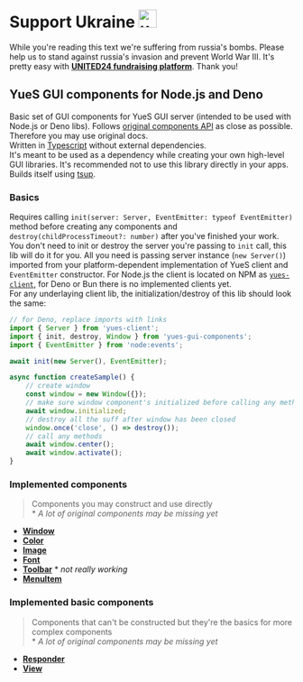 # Support Ukraine <img alt="ukraine" height="32" width="32" src="https://github.githubassets.com/images/icons/emoji/unicode/1f1fa-1f1e6.png">

While you're reading this text we're suffering from russia's bombs. Please help us to stand against russia's invasion and prevent World War III. It's pretty easy with **[UNITED24 fundraising platform](https://u24.gov.ua/)**. Thank you!

## YueS GUI components for Node.js and Deno

Basic set of GUI components for YueS GUI server (intended to be used with Node.js or Deno libs). Follows [original components API](https://libyue.com/docs/v0.11.0/lua/index.html) as close as possible. Therefore you may use original docs.  
Written in [Typescript](https://www.typescriptlang.org) without external dependencies.  
It's meant to be used as a dependency while creating your own high-level GUI libraries. It's recommended not to use this library directly in your apps.  
Builds itself using [tsup](https://tsup.egoist.dev).

### Basics

Requires calling `init(server: Server, EventEmitter: typeof EventEmitter)` method before creating any components and `destroy(childProcessTimeout?: number)` after you've finished your work. You don't need to init or destroy the server you're passing to `init` call, this lib will do it for you. All you need is passing server instance (`new Server()`) imported from your platform-dependent implementation of YueS client and `EventEmitter` constructor. For Node.js the client is located on NPM as [`yues-client`](https://www.npmjs.com/package/yues-client), for Deno or Bun there is no implemented clients yet.  
For any underlaying client lib, the initialization/destroy of this lib should look the same:
```ts
// for Deno, replace imports with links
import { Server } from 'yues-client';
import { init, destroy, Window } from 'yues-gui-components';
import { EventEmitter } from 'node:events';

await init(new Server(), EventEmitter);

async function createSample() {
    // create window
    const window = new Window({});
    // make sure window component's initialized before calling any method
    await window.initialized;
    // destroy all the suff after window has been closed
    window.once('close', () => destroy());
    // call any methods
    await window.center();
    await window.activate();
}
```

### Implemented components
> Components you may construct and use directly  
> \* _A lot of original components may be missing yet_
- **[Window](https://libyue.com/docs/v0.11.0/lua/api/window.html)**
- **[Color](https://libyue.com/docs/v0.11.0/lua/api/color.html)**
- **[Image](https://libyue.com/docs/v0.11.0/lua/api/image.html)**
- **[Font](https://libyue.com/docs/v0.11.0/lua/api/font.html)**
- **[Toolbar](https://libyue.com/docs/v0.11.0/lua/api/toolbar.html)** * _not really working_
- **[MenuItem](https://libyue.com/docs/v0.11.0/lua/api/menuitem.html)**

### Implemented basic components
> Components that can't be constructed but they're the basics for more complex components  
> \* _A lot of original components may be missing yet_
- **[Responder](https://libyue.com/docs/v0.11.0/lua/api/responder.html)**
- **[View](https://libyue.com/docs/v0.11.0/lua/api/view.html)**
